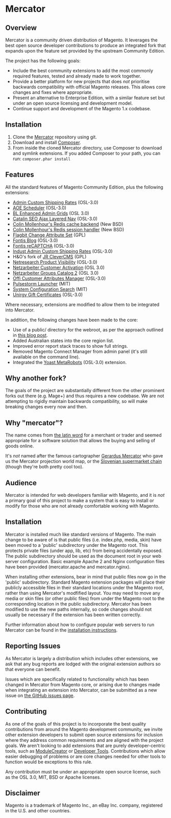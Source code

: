 Mercator
========

Overview
--------

Mercator is a community driven distribution of Magento. It leverages the best open source developer contributions to produce an integrated fork that expands upon the feature set provided by the upstream Community Edition.

The project has the following goals:

* Include the best community extensions to add the most commonly required features, tested and already made to work together.
* Provide a better platform for new projects that does *not* prioritise backwards compatibility with official Magento releases. This allows core changes and fixes where appropriate.
* Present an alternative to Enterprise Edition, with a similar feature set but under an open source licensing and development model.
* Continue support and development of the Magento 1.x codebase.

Installation
------------

1. Clone the [Mercator](https://github.com/mercator/mercator) repository using git.
1. Download and install [Composer](http://getcomposer.org/download/).
1. From inside the cloned Mercator directory, use Composer to download and symlink extensions. If you added Composer to your path, you can run: `composer.phar install`

Features
--------

All the standard features of Magento Community Edition, plus the following extensions:

* [Admin Custom Shipping Rates](http://www.magentocommerce.com/magento-connect/admin-custom-shipping-rate.html) (OSL-3.0)
* [AOE Scheduler](https://github.com/fbrnc/Aoe_Scheduler) (OSL-3.0)
* [BL Enhanced Admin Grids](https://github.com/mage-eag/mage-enhanced-admin-grids) (OSL 3.0)
* [Catalin SEO Ajax Layered Nav](http://www.magentocommerce.com/magento-connect/layered-navigation-seo-6101.html) (OSL-3.0)
* [Colin Mollenhour's Redis cache backend](https://github.com/colinmollenhour/Cm_Cache_Backend_Redis) (New BSD)
* [Colin Mollenhour's Redis session handler](https://github.com/colinmollenhour/Cm_RedisSession) (New BSD)
* [Flagbit Change Attribute Set](https://github.com/Flagbit/Magento-ChangeAttributeSet) (GPL)
* [Fontis Blog](https://github.com/fontis/fontis_blog) (OSL-3.0)
* [Fontis reCAPTCHA](https://github.com/fontis/fontis_recaptcha) (OSL-3.0)
* [Indust Admin Custom Shipping Rates](http://www.magentocommerce.com/magento-connect/admin-custom-shipping-rate.html) (OSL-3.0)
* H&O's fork of [JR CleverCMS](https://github.com/ho-nl/magento-clever-cms) (GPL)
* [Netresearch Product Visibility](https://github.com/netresearch/Magento-Productvisibility) (OSL-3.0)
* [Netzarbeiter Customer Activation](https://github.com/Vinai/customer-activation) (OSL 3.0)
* [Netzarbeiter Groups Catalog 2](https://github.com/Vinai/groupscatalog2) (OSL 3.0)
* [Offi Customer Attributes Manager](http://www.magentocommerce.com/magento-connect/customer-attributes-manager-5092.html) (OSL-3.0)
* [Pulsestorm Launcher](https://github.com/astorm/PulsestormLauncher) (MIT)
* [System Configuration Search](https://github.com/astorm/SystemConfigurationSearch) (MIT)
* [Unirgy Gift Certificates](http://www.unirgy.com/products/ugiftcert/) (OSL-3.0)

Where necessary, extensions are modified to allow them to be integrated into Mercator.

In addition, the following changes have been made to the core:

* Use of a public/ directory for the webroot, as per the approach outlined in [this blog post](http://www.fontis.com.au/blog/magento/move-magento-private-files-outside-docroot).
* Added Australian states into the core region list.
* Improved error report stack traces to show full strings.
* Removed Magento Connect Manager from admin panel (it's still available on the command line).
* Integrated the [Yoast MetaRobots](http://www.magentocommerce.com/magento-connect/yoast-metarobots.html) (OSL-3.0) extension.


Why another fork?
-----------------

The goals of the project are substantially different from the other prominent forks out there (e.g. Mage+) and thus requires a new codebase. We are not attempting to rigidly maintain backwards compatibility, so will make breaking changes every now and then.


Why "mercator"?
---------------

The name comes from [the latin word](http://en.wiktionary.org/wiki/mercator) for a merchant or trader and seemed appropriate for a software solution that allows the buying and selling of goods online.

It's *not* named after the famous cartographer [Gerardus Mercator](http://en.wikipedia.org/wiki/Gerardus_Mercator) who gave us the Mercator projection world map, or the [Slovenian supermarket chain](http://en.wikipedia.org/wiki/Mercator_%28retail%29) (though they're both pretty cool too).


Audience
--------

Mercator is intended for web developers familiar with Magento, and it is *not* a primary goal of this project to make a system that is easy to install or modify for those who are not already comfortable working with Magento.


Installation
------------

Mercator is installed much like standard versions of Magento. The main change to be aware of is that public files (i.e. index.php, media, skin) have been moved to a 'public' subdirectory under the Magento root. This protects private files (under app, lib, etc) from being accidentally exposed. The public subdirectory should be used as the document root in your web server configuration. Basic example Apache 2 and Nginx configuration files have been provided (mercator.apache and mercator.nginx).

When installing other extensions, bear in mind that public files now go in the 'public' subdirectory. Standard Magento extension packages will place their publicly accessible files in their standard locations under the Magento root, rather than using Mercator's modfified layout. You may need to move any media or skin files (or other public files) from under the Magento root to the corresponding location in the public subdirectory. Mercator has been modified to use the new paths internally, so code changes should not usually be necessary if the extension has been written correctly.

Further information about how to configure popular web servers to run Mercator can be found in the [installation instructions](https://github.com/fontis/mercator/wiki/Installing-Mercator).


Reporting Issues
----------------

As Mercator is largely a distribution which includes other extensions, we ask that any bug reports are lodged with the original extension authors so that everyone can benefit.

Issues which are specifically related to functionality which has been changed in Mercator from Magento core, or arising due to changes made when integrating an extension into Mercator, can be submitted as a new issue on [the GitHub issues page](https://github.com/fontis/mercator/issues).


Contributing
------------

As one of the goals of this project is to incorporate the best quality contributions from around the Magento development community, we invite other extension developers to submit open source extensions for inclusion where they address common requirements and are aligned with the project goals. We aren't looking to add extensions that are purely developer-centric tools, such as [ModuleCreator](http://www.magentocommerce.com/magento-connect/modulecreator.html) or [Developer Tools](https://github.com/DoghouseMedia/Dhmedia_Devel--Magento-Developer-Tools-). Contributions which allow easier debugging of problems or are core changes needed for other tools to function would be exceptions to this rule.

Any contribution must be under an appropriate open source license, such as the OSL 3.0, MIT, BSD or Apache licenses.


Disclaimer
----------

Magento is a trademark of Magento Inc., an eBay Inc. company, registered in the U.S. and other countries.
